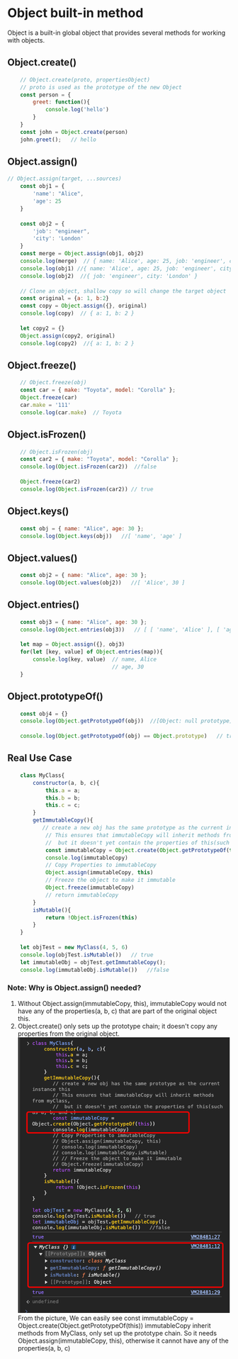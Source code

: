# Object built-in method
Object is a built-in global object that provides several methods for working with objects.
## Object.create()
```js
    // Object.create(proto, propertiesObject)
    // proto is used as the prototype of the new Object
    const person = {
        greet: function(){
            console.log('hello')
        }
    }
    const john = Object.create(person)
    john.greet();   // hello
```

## Object.assign()
```js
// Object.assign(target, ...sources)
    const obj1 = {
        'name': "Alice",
        'age': 25
    }

    const obj2 = {
        'job': "engineer",
        'city': 'London'
    }
    const merge = Object.assign(obj1, obj2)
    console.log(merge)  // { name: 'Alice', age: 25, job: 'engineer', city: 'London' }
    console.log(obj1) //{ name: 'Alice', age: 25, job: 'engineer', city: 'London' }
    console.log(obj2)  //{ job: 'engineer', city: 'London' }

    // Clone an object, shallow copy so will change the target object 
    const original = {a: 1, b:2}
    const copy = Object.assign({}, original)
    console.log(copy)  // { a: 1, b: 2 }

    let copy2 = {}
    Object.assign(copy2, original)
    console.log(copy2)  //{ a: 1, b: 2 }

```
## Object.freeze()
```js
    // Object.freeze(obj)
    const car = { make: "Toyota", model: "Corolla" };
    Object.freeze(car)
    car.make = '111'
    console.log(car.make)  // Toyota
```

## Object.isFrozen()
```js
    // Object.isFrozen(obj)
    const car2 = { make: "Toyota", model: "Corolla" };
    console.log(Object.isFrozen(car2))  //false

    Object.freeze(car2)
    console.log(Object.isFrozen(car2)) // true
```

## Object.keys()
```js
    const obj = { name: "Alice", age: 30 };
    console.log(Object.keys(obj))   //[ 'name', 'age' ]
```

## Object.values()
```js
    const obj2 = { name: "Alice", age: 30 };
    console.log(Object.values(obj2))   //[ 'Alice', 30 ]
```

## Object.entries()
```js
    const obj3 = { name: "Alice", age: 30 };
    console.log(Object.entries(obj3))   // [ [ 'name', 'Alice' ], [ 'age', 30 ] ]

    let map = Object.assign({}, obj3)
    for(let [key, value] of Object.entries(map)){
        console.log(key, value)  // name, Alice    
                                 // age, 30
    }
```

## Object.prototypeOf()
```js
    const obj4 = {}
    console.log(Object.getPrototypeOf(obj))  //[Object: null prototype] {}

    console.log(Object.getPrototypeOf(obj) == Object.prototype)   // true

```

## Real Use Case
```js
    class MyClass{
        constructor(a, b, c){
            this.a = a;
            this.b = b;
            this.c = c;
        }
        getImmutableCopy(){
           // create a new obj has the same prototype as the current instance this
            // This ensures that immutableCopy will inherit methods from myClass, 
            //  but it doesn't yet contain the properties of this(such as a, b, and c)
            const immutableCopy = Object.create(Object.getPrototypeOf(this))
            console.log(immutableCopy)
            // Copy Properties to immutableCopy
            Object.assign(immutableCopy, this)
            // Freeze the object to make it immutable
            Object.freeze(immutableCopy)
            // return immutableCopy
        }
        isMutable(){
            return !Object.isFrozen(this)
        }
    }

    let objTest = new MyClass(4, 5, 6)
    console.log(objTest.isMutable())   // true
    let immutableObj = objTest.getImmutableCopy();
    console.log(immutableObj.isMutable())   //false

```
###  Note: Why is Object.assign() needed?
1. Without Object.assign(immutableCopy, this), immutableCopy would not have any of the properties(a, b, c) that are part of the original object this.
2. Object.create() only sets up the prototype chain; it doesn't copy any properties from the original object.
![alt text](createObject.png)
From the picture, We can easily see   const immutableCopy = Object.create(Object.getPrototypeOf(this)) immutableCopy inherit methods from MyClass, only set up the prototype chain.
So it needs Object.assign(immutableCopy, this), otherwise it cannot have any of the properties(a, b, c)


